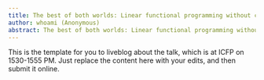 ```yaml
---
title: The best of both worlds: Linear functional programming without compromise
author: whoami (Anonymous)
abstract: The best of both worlds: Linear functional programming without compromise
---
```


This is the template for you to liveblog about the talk,
which is at ICFP on 1530-1555 PM.  Just replace the content here
with your edits, and then submit it online.
